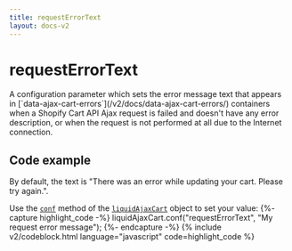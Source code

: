 ```yaml
---
title: requestErrorText
layout: docs-v2
---
```


# requestErrorText

<p class="lead" markdown="1">
A configuration parameter which sets the error message text 
that appears in [`data-ajax-cart-errors`](/v2/docs/data-ajax-cart-errors/) containers 
when a Shopify Cart API Ajax request is failed and doesn't have any error description, 
or when the request is not performed at all due to the Internet connection.
</p>

## Code example

By default, the text is "There was an error while updating your cart. Please try again.".

Use the [`conf`](/v2/docs/liquid-ajax-cart-conf/) method of the [`liquidAjaxCart`](/v2/docs/liquid-ajax-cart) object to set your value:
{%- capture highlight_code -%}
liquidAjaxCart.conf("requestErrorText", "My request error message");
{%- endcapture -%}
{% include v2/codeblock.html language="javascript" code=highlight_code %}